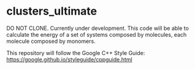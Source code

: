 # clusters_ultimate
DO NOT CLONE. Currently under development. This code will be able to calculate the energy of a set of systems composed by molecules, each molecule composed by monomers. 

This repository will follow the Google C++ Style Guide:
https://google.github.io/styleguide/cppguide.html

